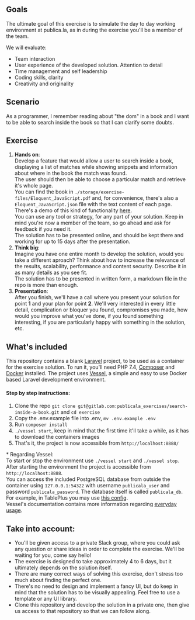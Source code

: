 ## Goals
The ultimate goal of this exercise is to simulate the day to day working environment at publica.la, as in during the exercise you'll be a member of the team.

We will evaluate:
* Team interaction
* User experience of the developed solution. Attention to detail
* Time management and self leadership
* Coding skills, clarity
* Creativity and originality

## Scenario
As a programmer, I remember reading about "the dom" in a book and I want to be able to search inside the book so that I can clarify some doubts.

## Exercise
1. **Hands on**:  
Develop a feature that would allow a user to search inside a book, displaying a list of matches while showing snippets and information about where in the book the match was found.  
The user should then be able to choose a particular match and retrieve it's whole page.  
You can find the book in `./storage/exercise-files/Eloquent_JavaScript.pdf` and, for convenience, there's also a `Eloquent_JavaScript.json` file with the text content of each page.  
There's a demo of this kind of functionality [here](https://alephdigital.publica.la/reader/eloquent-javascript).  
You can use any tool or strategy, for any part of your solution. Keep in mind you're now a member of the team, so go ahead and ask for feedback if you need it.  
The solution has to be presented online, and should be kept there and working for up to 15 days after the presentation.  
2. **Think big**:  
Imagine you have one entire month to develop the solution, would you take a different aproach? Think about how to increase the relevance of the results, scalability, performance and content security. Describe it in as many details as you see fit.  
The solution has to be presented in written form, a markdown file in the repo is more than enough.  
3. **Presentation**:  
After you finish, we'll have a call where you present your solution for point **1** and your plan for point **2**. We'll very interested in every little detail, complication or bloquer you found, compromises you made, how would you improve what you've done, if you found something interesting, if you are particularly happy with something in the solution, etc.

## What's included
This repository contains a blank [Laravel](https://laravel.com) project, to be used as a container for the exercise solution. To run it, you'll need PHP 7.4, [Composer](https://getcomposer.org/) and [Docker](https://www.docker.com/products/docker-desktop) installed.
The project uses [Vessel](https://vessel.shippingdocker.com/), a simple and easy to use Docker based Laravel development environment.  

#### Step by step instructions:
1. Clone the repo `git clone git@gitlab.com:publicala_exercises/search-inside-a-book.git` and `cd exercise`
2. Copy the .env.example file into .env, `mv .env.example .env`
3. Run `composer install`
4. `./vessel start`, keep in mind that the first time it'll take a while, as it has to download the containers images
5. That's it, the project is now accessible from `http://localhost:8888/`

\* Regarding Vessel:  
To start or stop the environment use `./vessel start` and `./vessel stop`.  
After starting the environment the project is accessible from `http://localhost:8888`.  
You can access the included PostgreSQL database from outside the container using `127.0.0.1:54322` with username `publicala_user` and password `publicala_password`. The database itself is called `publicala_db`. For example, in TablePlus you may use [this config](PostgreSQL_config_example.png).  
Vessel's documentation contains more information regarding [everyday usage](https://vessel.shippingdocker.com/docs/everyday-usage/).
 
## Take into account:
* You'll be given access to a private Slack group, where you could ask any question or share ideas in order to complete the exercise. We'll be waiting for you, come say hello!
* The exercise is designed to take approximately 4 to 6 days, but it ultimately depends on the solution itself.
* There are many correct ways of solving this exercise, don't stress too much about finding the perfect one.
* There's no need to design and implement a fancy UI, but do keep in mind that the solution has to be visually appealing. Feel free to use a template or any UI library.
* Clone this repository and develop the solution in a private one, then give us access to that repository so that we can follow along.

